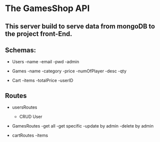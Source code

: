 # The GamesShop API

## This server build to serve data from mongoDB to the project front-End.

## Schemas:

- Users
  -name
  -email
  -pwd
  -admin

- Games
  -name
  -category
  -price
  -numOfPlayer
  -desc
  -qty

- Cart
  -items
  -totalPrice
  -userID

## Routes

- usersRoutes

  - CRUD User

- GamesRoutes
  -get all
  -get specific
  -update by admin
  -delete by admin

- cartRoutes
  -items
